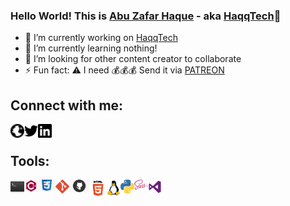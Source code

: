 ### Hello World! This is [Abu Zafar Haque][facebookpage] - aka [HaqqTech][website]👋

- 🔭 I’m currently working on [HaqqTech][website]
- 🌱 I’m currently learning nothing!
- 🤔 I’m looking for other content creator to collaborate
- ⚡ Fun fact: :warning: I need :moneybag::moneybag::moneybag: Send it via [PATREON][patreon]

## **Connect with me:**

[<img align="left" alt="haqqtech.com" width="22px"
src="https://raw.githubusercontent.com/abuzafarhaqq/abuzafarhaqq/9d704fd7ab1a68e631889bb9e999f4720c81169e/svg/globe.svg"/>][website]
[<img align="left" alt="HaqqTech | Twitter" width="22px"
src="https://raw.githubusercontent.com/abuzafarhaqq/abuzafarhaqq/9d704fd7ab1a68e631889bb9e999f4720c81169e/svg/twitter.svg"/>][twitter]
[<img align="left" alt="HaqqTech | Linked In" width="22px" src="https://raw.githubusercontent.com/abuzafarhaqq/abuzafarhaqq/9d704fd7ab1a68e631889bb9e999f4720c81169e/svg/linkedin.svg"/>][linkedin]

<br />

## **Tools:**

[<img align="left" alt="haqqtech.com" width="22px"
src="https://github.com/abuzafarhaqq/abuzafarhaqq/blob/master/svg/bash.png"/>][website]
[<img align="left" alt="haqqtech.com" width="22px"
src="https://github.com/abuzafarhaqq/abuzafarhaqq/blob/master/svg/cplusplus.png"/>][website]
[<img align="left" alt="haqqtech.com" width="28px"
src="https://github.com/abuzafarhaqq/abuzafarhaqq/blob/master/svg/css3.jpg"/>][website]
[<img align="left" alt="haqqtech.com" width="22px"
src="https://github.com/abuzafarhaqq/abuzafarhaqq/blob/master/svg/git.png"/>][website]
[<img align="left" alt="haqqtech.com" width="32px"
src="https://github.com/abuzafarhaqq/abuzafarhaqq/blob/master/svg/github.jpg"/>][website]
[<img align="left" alt="haqqtech.com" width="28px"
src="https://github.com/abuzafarhaqq/abuzafarhaqq/blob/master/svg/html5.png"/>][website]
[<img align="left" alt="haqqtech.com" width="22px"
src="https://github.com/abuzafarhaqq/abuzafarhaqq/blob/master/svg/linux.png"/>][website]
[<img align="left" alt="haqqtech.com" width="22px"
src="https://github.com/abuzafarhaqq/abuzafarhaqq/blob/master/svg/python.png"/>][website]
[<img align="left" alt="haqqtech.com" width="22px"
src="https://github.com/abuzafarhaqq/abuzafarhaqq/blob/master/svg/sass.png"/>][website]
[<img align="left" alt="haqqtech.com" width="22px"
src="https://github.com/abuzafarhaqq/abuzafarhaqq/blob/master/svg/visualstudio.png"/>][website]

<!-- links to various websites... -->

[website]: https://haqqtech.com
[facebookpage]: https://www.facebook.com/pg/page.abuzafarhaque
[facebook]: https://www.facebook.com/pg/page.abuzafarhaque
[twitter]: https://twitter.com/abuzafarhaqq
[linkedin]: https://linkedin.com/in/abuzafarhaque
[patreon]: https://www.patreon.com/abuzafarhaque
[app]: https://github.com/abuzafarhaqq/abuzafarhaqq/raw/master/files/T34m-Nu11.apk
<!--  -->
